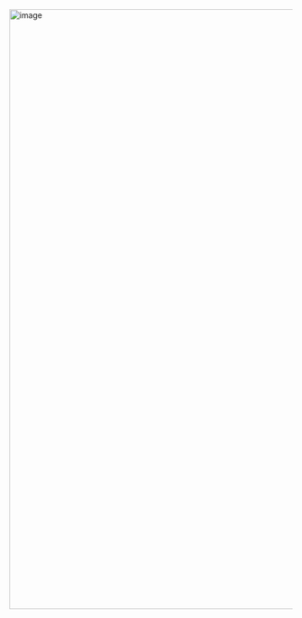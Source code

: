 <img width="1194" height="1067" alt="image" src="https://github.com/user-attachments/assets/8299e325-b9d9-47d7-bea3-dea4dec75d4f" />
